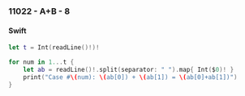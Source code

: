 ### 11022 - A+B - 8

#### Swift

```swift
let t = Int(readLine()!)!

for num in 1...t {
    let ab = readLine()!.split(separator: " ").map{ Int($0)! }
    print("Case #\(num): \(ab[0]) + \(ab[1]) = \(ab[0]+ab[1])")
}

```